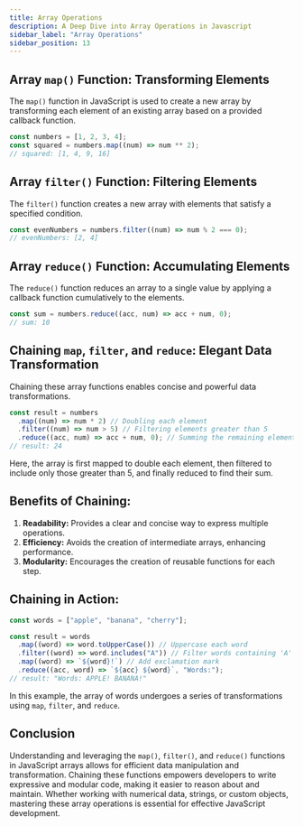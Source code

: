 ```yaml
---
title: Array Operations
description: A Deep Dive into Array Operations in Javascript
sidebar_label: "Array Operations"
sidebar_position: 13
---
```


## Array `map()` Function: Transforming Elements

The `map()` function in JavaScript is used to create a new array by transforming each element of an existing array based on a provided callback function.

```javascript
const numbers = [1, 2, 3, 4];
const squared = numbers.map((num) => num ** 2);
// squared: [1, 4, 9, 16]
```

## Array `filter()` Function: Filtering Elements

The `filter()` function creates a new array with elements that satisfy a specified condition.

```javascript
const evenNumbers = numbers.filter((num) => num % 2 === 0);
// evenNumbers: [2, 4]
```

## Array `reduce()` Function: Accumulating Elements

The `reduce()` function reduces an array to a single value by applying a callback function cumulatively to the elements.

```javascript
const sum = numbers.reduce((acc, num) => acc + num, 0);
// sum: 10
```

## Chaining `map`, `filter`, and `reduce`: Elegant Data Transformation

Chaining these array functions enables concise and powerful data transformations.

```javascript
const result = numbers
  .map((num) => num * 2) // Doubling each element
  .filter((num) => num > 5) // Filtering elements greater than 5
  .reduce((acc, num) => acc + num, 0); // Summing the remaining elements
// result: 24
```

Here, the array is first mapped to double each element, then filtered to include only those greater than 5, and finally reduced to find their sum.

## Benefits of Chaining:

1. **Readability:** Provides a clear and concise way to express multiple operations.
2. **Efficiency:** Avoids the creation of intermediate arrays, enhancing performance.
3. **Modularity:** Encourages the creation of reusable functions for each step.

## Chaining in Action:

```javascript
const words = ["apple", "banana", "cherry"];

const result = words
  .map((word) => word.toUpperCase()) // Uppercase each word
  .filter((word) => word.includes("A")) // Filter words containing 'A'
  .map((word) => `${word}!`) // Add exclamation mark
  .reduce((acc, word) => `${acc} ${word}`, "Words:");
// result: "Words: APPLE! BANANA!"
```

In this example, the array of words undergoes a series of transformations using `map`, `filter`, and `reduce`.

## Conclusion

Understanding and leveraging the `map()`, `filter()`, and `reduce()` functions in JavaScript arrays allows for efficient data manipulation and transformation. Chaining these functions empowers developers to write expressive and modular code, making it easier to reason about and maintain. Whether working with numerical data, strings, or custom objects, mastering these array operations is essential for effective JavaScript development.
